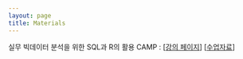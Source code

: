 ```yaml
---
layout: page
title: Materials
---
```


실무 빅데이터 분석을 위한 SQL과 R의 활용 CAMP : [[강의 페이지][1]] [[수업자료][2]]

[1]: http://www.fastcampus.co.kr/data_camp_dabrp/
[2]: https://mrchypark.github.io/data_camp_dabrp3/